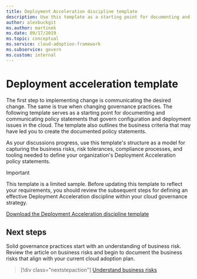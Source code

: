 ```yaml
---
title: Deployment Acceleration discipline template
description: Use this template as a starting point for documenting and communicating policy statements for governing configuration and deployment issues in the cloud.
author: alexbuckgit
ms.author: martinek
ms.date: 09/17/2019
ms.topic: conceptual
ms.service: cloud-adoption-framework
ms.subservice: govern
ms.custom: internal
---
```


# Deployment acceleration template

The first step to implementing change is communicating the desired change. The same is true when changing governance practices. The following template serves as a starting point for documenting and communicating policy statements that govern configuration and deployment issues in the cloud. The template also outlines the business criteria that may have led you to create the documented policy statements.

As your discussions progress, use this template's structure as a model for capturing the business risks, risk tolerances, compliance processes, and tooling needed to define your organization's Deployment Acceleration policy statements.

> [!IMPORTANT]
> This template is a limited sample. Before updating this template to reflect your requirements, you should review the subsequent steps for defining an effective Deployment Acceleration discipline within your cloud governance strategy.

[Download the Deployment Acceleration discipline template](https://raw.githubusercontent.com/microsoft/CloudAdoptionFramework/master/govern/deployment-acceleration-discipline-template.docx)

## Next steps

Solid governance practices start with an understanding of business risk. Review the article on business risks and begin to document the business risks that align with your current cloud adoption plan.

> [!div class="nextstepaction"]
> [Understand business risks](./business-risks.md)
